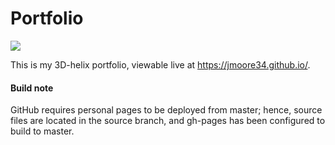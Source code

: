 # Portfolio
![](https://img.shields.io/github/stars/jmoore34/jmoore34.github.io)


This is my 3D-helix portfolio, viewable live at https://jmoore34.github.io/.

#### Build note

GitHub requires personal pages to be deployed from master; hence, source files are located in the source branch, and gh-pages has been configured to build to master.
